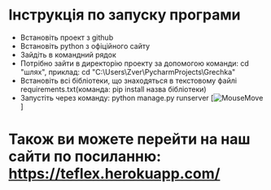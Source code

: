 # Інструкція по запуску програми
* Встановіть проект з github
* Встановіть python з офіційного сайту
* Зайдіть в командний рядок 
* Потрібно зайти в директорію проекту за допомогою команди: cd "шлях", приклад: cd "C:\Users\Zver\PycharmProjects\Grechka"
* Встановіть всі бібліотеки, що знаходяться в текстовому файлі requirements.txt(команда: pip install назва бібліотеки)
* Запустіть через команду: python manage.py runserver
[![MouseMove](https://media2.giphy.com/media/04cu3kxJcLSd83xlaK/giphy.gif)]
# Також ви можете перейти на наш сайти по посиланню: https://teflex.herokuapp.com/
